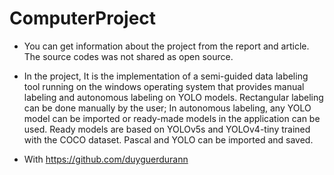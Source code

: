 # ComputerProject

- You can get information about the project from the report and article. The source codes was not shared as open source.

- In the project, It is the implementation of a semi-guided data labeling tool running on the windows operating system that provides manual labeling and autonomous labeling on YOLO models. Rectangular labeling can be done manually by the user; In autonomous labeling, any YOLO model can be imported or ready-made models in the application can be used. Ready models are based on YOLOv5s and YOLOv4-tiny trained with the COCO dataset. Pascal and YOLO can be imported and saved.

- With https://github.com/duyguerdurann
